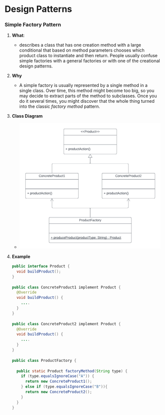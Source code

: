 # Design Patterns

### Simple Factory Pattern

1. **What**: 
   - describes a class that has one creation method with a large conditional that based on method parameters chooses which product class to instantiate and then return. People usually confuse simple factories with a general factories or with one of the creational design patterns.
2. **Why**
   - A simple factory is usually represented by a single method in a single class. Over time, this method might become too big, so you may decide to extract parts of the method to subclasses. Once you do it several times, you might discover that the whole thing turned into the classic *factory method* pattern.
3. **Class Diagram**
   - ![](Image/SimpleFactory.png)

4. **Example**

   ``` java
   public interface Product {
     void buildProduct();
   }
   
   public class ConcreteProduct1 implement Product {
     @Override
     void buildProduct() {
       ....
     }
   }
   
   public class ConcreteProduct2 implement Product {
     @Override
     void buildProduct() {
       ....
     }
   }
   
   public class ProductFactory {
     
     public static Product factoryMethod(String type) {
       if (type.equalsIgnoreCase("A")) {
         return new ConcreteProduct1();
       } else if (type.equalsIgnoreCase("B")){
         return new ConcreteProduct2();
       }
     }
   }
   ```

   